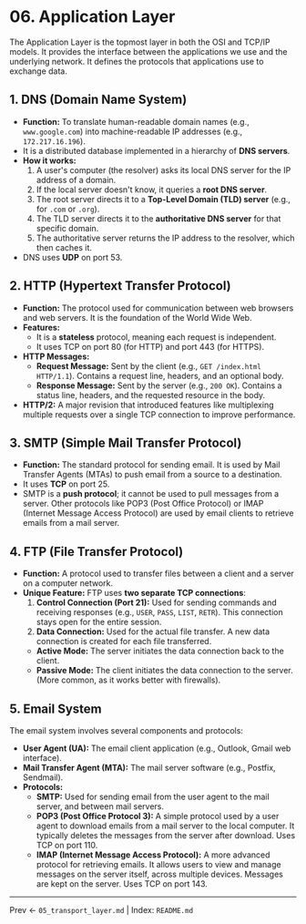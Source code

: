 # 06. Application Layer

The Application Layer is the topmost layer in both the OSI and TCP/IP models. It provides the interface between the applications we use and the underlying network. It defines the protocols that applications use to exchange data.

## 1. DNS (Domain Name System)
- **Function:** To translate human-readable domain names (e.g., `www.google.com`) into machine-readable IP addresses (e.g., `172.217.16.196`).
- It is a distributed database implemented in a hierarchy of **DNS servers**.
- **How it works:**
  1. A user's computer (the resolver) asks its local DNS server for the IP address of a domain.
  2. If the local server doesn't know, it queries a **root DNS server**.
  3. The root server directs it to a **Top-Level Domain (TLD) server** (e.g., for `.com` or `.org`).
  4. The TLD server directs it to the **authoritative DNS server** for that specific domain.
  5. The authoritative server returns the IP address to the resolver, which then caches it.
- DNS uses **UDP** on port 53.

## 2. HTTP (Hypertext Transfer Protocol)
- **Function:** The protocol used for communication between web browsers and web servers. It is the foundation of the World Wide Web.
- **Features:**
  - It is a **stateless** protocol, meaning each request is independent.
  - It uses TCP on port 80 (for HTTP) and port 443 (for HTTPS).
- **HTTP Messages:**
  - **Request Message:** Sent by the client (e.g., `GET /index.html HTTP/1.1`). Contains a request line, headers, and an optional body.
  - **Response Message:** Sent by the server (e.g., `200 OK`). Contains a status line, headers, and the requested resource in the body.
- **HTTP/2:** A major revision that introduced features like multiplexing multiple requests over a single TCP connection to improve performance.

## 3. SMTP (Simple Mail Transfer Protocol)
- **Function:** The standard protocol for sending email. It is used by Mail Transfer Agents (MTAs) to push email from a source to a destination.
- It uses **TCP** on port 25.
- SMTP is a **push protocol**; it cannot be used to pull messages from a server. Other protocols like POP3 (Post Office Protocol) or IMAP (Internet Message Access Protocol) are used by email clients to retrieve emails from a mail server.

## 4. FTP (File Transfer Protocol)
- **Function:** A protocol used to transfer files between a client and a server on a computer network.
- **Unique Feature:** FTP uses **two separate TCP connections**:
  1.  **Control Connection (Port 21):** Used for sending commands and receiving responses (e.g., `USER`, `PASS`, `LIST`, `RETR`). This connection stays open for the entire session.
  2.  **Data Connection:** Used for the actual file transfer. A new data connection is created for each file transferred.
    - **Active Mode:** The server initiates the data connection back to the client.
    - **Passive Mode:** The client initiates the data connection to the server. (More common, as it works better with firewalls).

## 5. Email System
The email system involves several components and protocols:
- **User Agent (UA):** The email client application (e.g., Outlook, Gmail web interface).
- **Mail Transfer Agent (MTA):** The mail server software (e.g., Postfix, Sendmail).
- **Protocols:**
  - **SMTP:** Used for sending email from the user agent to the mail server, and between mail servers.
  - **POP3 (Post Office Protocol 3):** A simple protocol used by a user agent to download emails from a mail server to the local computer. It typically deletes the messages from the server after download. Uses TCP on port 110.
  - **IMAP (Internet Message Access Protocol):** A more advanced protocol for retrieving emails. It allows users to view and manage messages on the server itself, across multiple devices. Messages are kept on the server. Uses TCP on port 143.

---
Prev ← `05_transport_layer.md` | Index: `README.md`
